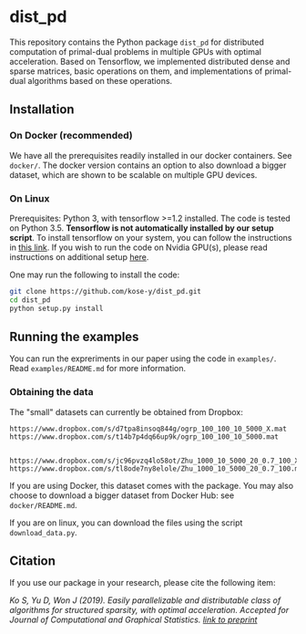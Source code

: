 # dist_pd

This repository contains the Python package `dist_pd` for distributed computation of primal-dual problems in multiple GPUs with optimal acceleration. Based on Tensorflow, we implemented distributed dense and sparse matrices, basic operations on them, and implementations of primal-dual algorithms based on these operations.   


## Installation


### On Docker (recommended)

We have all the prerequisites readily installed in our docker containers. See `docker/`. 
The docker version contains an option to also download a bigger dataset, which are shown to be scalable on multiple GPU devices.

### On Linux

Prerequisites: Python 3, with tensorflow >=1.2 installed. The code is tested on Python 3.5.  **Tensorflow is not automatically installed by our setup script**. To install tensorflow on your system, you can follow the instructions in [this link](https://www.tensorflow.org/install/). 
If you wish to run the code on Nvidia GPU(s), please read instructions on additional setup [here](https://www.tensorflow.org/install/gpu).

One may run the following to install the code:

```bash
git clone https://github.com/kose-y/dist_pd.git
cd dist_pd
python setup.py install
```

## Running the examples

You can run the expreriments in our paper using the code in `examples/`. Read `examples/README.md` for more information.


### Obtaining the data


The "small" datasets can currently be obtained from Dropbox:

```
https://www.dropbox.com/s/d7tpa8insoq844g/ogrp_100_100_10_5000_X.mat
https://www.dropbox.com/s/t14b7p4dq66up9k/ogrp_100_100_10_5000.mat


https://www.dropbox.com/s/jc96pvzq4lo58ot/Zhu_1000_10_5000_20_0.7_100_X.mat
https://www.dropbox.com/s/tl8ode7ny8elole/Zhu_1000_10_5000_20_0.7_100.mat
```

If you are using Docker, this dataset comes with the package. 
You may also choose to download a bigger dataset from Docker Hub: see `docker/README.md`.

If you are on linux, you can download the files using the script `download_data.py`. 

## Citation

If you use our package in your research, please cite the following item:

_Ko S, Yu D, Won J (2019). Easily parallelizable and distributable class of algorithms for structured sparsity, with optimal acceleration. Accepted for Journal of Computational and Graphical Statistics. [link to preprint](https://arxiv.org/abs/1702.06234)_
